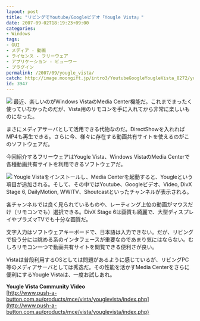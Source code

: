 ```yaml
---
layout: post
title: "リビングでYoutube/Googleビデオ「Yougle Vista」"
date: 2007-09-02T18:19:23+09:00
categories:
- Windows
tags: 
- GUI
- メディア - 動画
- ライセンス - フリーウェア
- アプリケーション - ビューワー
- プラグイン
permalink: /2007/09/yougle_vista/
catch: http://image.moongift.jp/intro3/YoutubeGoogleYougleVista_8272/yougle2_thumb.png
id: 3947
---
```

[![](http://image.moongift.jp/intro3/YoutubeGoogleYougleVista_8272/yougle_thumb.png)](http://image.moongift.jp/intro3/YoutubeGoogleYougleVista_8272/yougle2.png) 最近、楽しいのがWindows VistaのMedia Center機能だ。これまでまったく使っていなかったのだが、Vista用のリモコンを手に入れてから非常に楽しいものになった。   
  
まさにメディアサーバとして活用できる代物なのだ。DirectShowを入れればMP4も再生できる。さらに今、様々に存在する動画共有サイトを使えるのがこのソフトウェアだ。   
  
今回紹介するフリーウェアはYougle Vista、Windows VistaのMedia Centerで各種動画共有サイトを利用できるソフトウェアだ。   
  
<!--more-->  
  
[![](http://image.moongift.jp/intro3/YoutubeGoogleYougleVista_8272/yougle2_thumb.png)](http://image.moongift.jp/intro3/YoutubeGoogleYougleVista_8272/yougle22.png) Yougle Vistaをインストールし、Media Centerを起動すると、Yougleという項目が追加される。そして、その中ではYoutube、Googleビデオ、Video, DivX Stage 6, DailyMotion, WWITV、Shoutcastといったチャンネルが表示される。   
  
各チャンネルでは良く見られているものや、レーティング上位の動画がマウスだけ（リモコンでも）選択できる。DivX Stage 6は画質も綺麗で、大型ディスプレイやプラズマTVでも十分な画質だ。   
  
文字入力はソフトウェアキーボードで、日本語は入力できない。だが、リビングで扱う分には眺める系のインタフェースが重要なのであまり気にはならない。むしろリモコン一つで動画共有サイトを閲覧できる便利さが良い。   
  
Vistaは普段利用するOSとしては問題があるように感じているが、リビングPC等のメディアサーバとしては秀逸だ。その性能を活かすMedia Centerをさらに便利にするYougle Vistaは、一度お試しあれ。   
  
**Yougle Vista Community Video**  
[http://www.push-a-button.com.au/products/mce/vista/youglevista/index.php](http://www.push-a-button.com.au/products/mce/vista/youglevista/index.php)